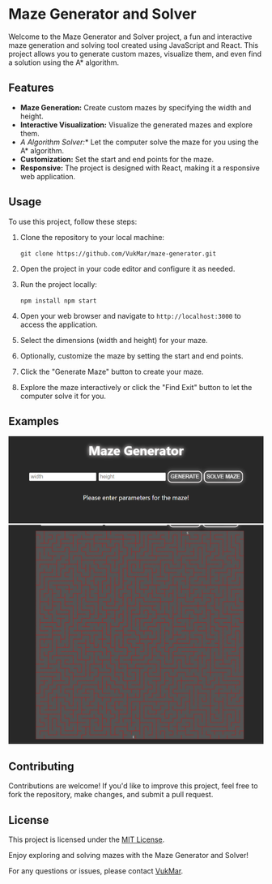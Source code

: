 # Maze Generator and Solver

Welcome to the Maze Generator and Solver project, a fun and interactive maze generation and solving tool created using JavaScript and React. This project allows you to generate custom mazes, visualize them, and even find a solution using the A* algorithm.

## Features

- **Maze Generation:** Create custom mazes by specifying the width and height.
- **Interactive Visualization:** Visualize the generated mazes and explore them.
- **A* Algorithm Solver:** Let the computer solve the maze for you using the A* algorithm.
- **Customization:** Set the start and end points for the maze.
- **Responsive:** The project is designed with React, making it a responsive web application.

## Usage

To use this project, follow these steps:

1. Clone the repository to your local machine:

    ```git clone https://github.com/VukMar/maze-generator.git```

2. Open the project in your code editor and configure it as needed.

3. Run the project locally:

    ```npm install npm start```

4. Open your web browser and navigate to `http://localhost:3000` to access the application.

5. Select the dimensions (width and height) for your maze.

6. Optionally, customize the maze by setting the start and end points.

7. Click the "Generate Maze" button to create your maze.

8. Explore the maze interactively or click the "Find Exit" button to let the computer solve it for you.

## Examples

![Maze Example 1](example1.png)
![Maze Example 2](example2.png)

## Contributing

Contributions are welcome! If you'd like to improve this project, feel free to fork the repository, make changes, and submit a pull request.

## License

This project is licensed under the [MIT License](LICENSE).

Enjoy exploring and solving mazes with the Maze Generator and Solver!

For any questions or issues, please contact [VukMar](https://github.com/VukMar).
